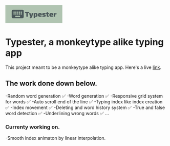 ![plot](./typester_icon.png)

# Typester, a monkeytype alike typing app

This project meant to be a monkeytype alike typing app. Here's a live [link](https://github.com/facebook/create-react-app).

## The work done down below.

-Random word generation ✅
-Word generation ✅
-Responsive grid system for words ✅
-Auto scroll end of the line ✅
-Typing index like index creation ✅
-Index movement ✅
-Deleting and word history system ✅
-True and false word detection ✅
-Underlining wrong words ✅
...

### Currenty working on.

-Smooth index animaton by linear interpolation.
